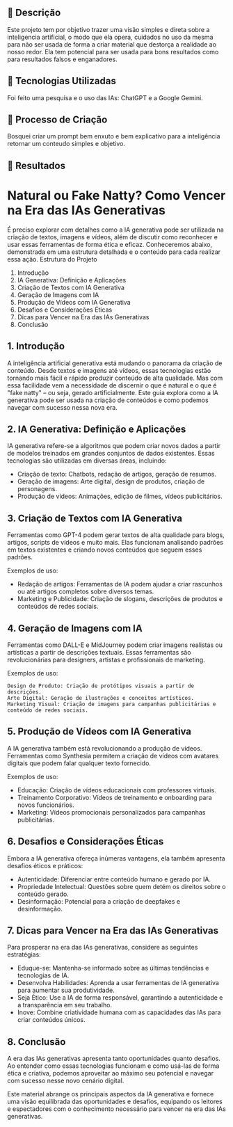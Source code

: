 ## 📒 Descrição
Este projeto tem por objetivo trazer uma visão simples e direta sobre a inteligencia artificial, o modo que ela opera, cuidados no uso da mesma para não ser usada de forma a criar material que destorça a realidade ao nosso redor.
Ela tem potencial para ser usada para bons resultados como para resultados falsos e enganadores.

## 🤖 Tecnologias Utilizadas
Foi feito uma pesquisa e o uso das IAs: ChatGPT e a Google Gemini.

## 🧐 Processo de Criação
Bosquei criar um prompt bem enxuto e bem explicativo para a inteligência retornar um conteudo simples e objetivo.

## 🚀 Resultados




# Natural ou Fake Natty? Como Vencer na Era das IAs Generativas

É preciso explorar com detalhes como a IA generativa pode ser utilizada na criação de textos, imagens e vídeos, além de discutir como reconhecer e usar essas ferramentas de forma ética e eficaz. Conheceremos abaixo, demonstrada em uma estrutura detalhada e o conteúdo para cada realizar essa ação.
Estrutura do Projeto



1. Introdução
2. IA Generativa: Definição e Aplicações
3. Criação de Textos com IA Generativa
4. Geração de Imagens com IA
5. Produção de Vídeos com IA Generativa
6. Desafios e Considerações Éticas
7. Dicas para Vencer na Era das IAs Generativas
8.  Conclusão

## 1. Introdução

A inteligência artificial generativa está mudando o panorama da criação de conteúdo. Desde textos e imagens até vídeos, essas tecnologias estão tornando mais fácil e rápido produzir conteúdo de alta qualidade. Mas com essa facilidade vem a necessidade de discernir o que é natural e o que é "fake natty" – ou seja, gerado artificialmente. Este guia explora como a IA generativa pode ser usada na criação de conteúdos e como podemos navegar com sucesso nessa nova era.


## 2. IA Generativa: Definição e Aplicações

IA generativa refere-se a algoritmos que podem criar novos dados a partir de modelos treinados em grandes conjuntos de dados existentes. Essas tecnologias são utilizadas em diversas áreas, incluindo:

 -   Criação de texto: Chatbots, redação de artigos, geração de resumos.
 -   Geração de imagens: Arte digital, design de produtos, criação de personagens.
 -   Produção de vídeos: Animações, edição de filmes, vídeos publicitários.


## 3. Criação de Textos com IA Generativa

Ferramentas como GPT-4 podem gerar textos de alta qualidade para blogs, artigos, scripts de vídeos e muito mais. Elas funcionam analisando padrões em textos existentes e criando novos conteúdos que seguem esses padrões.

Exemplos de uso:

  -  Redação de artigos: Ferramentas de IA podem ajudar a criar rascunhos ou até artigos completos sobre diversos temas.
  -  Marketing e Publicidade: Criação de slogans, descrições de produtos e conteúdos de redes sociais.


## 4. Geração de Imagens com IA

Ferramentas como DALL-E e MidJourney podem criar imagens realistas ou artísticas a partir de descrições textuais. Essas ferramentas são revolucionárias para designers, artistas e profissionais de marketing.

Exemplos de uso:

    Design de Produto: Criação de protótipos visuais a partir de descrições.
    Arte Digital: Geração de ilustrações e conceitos artísticos.
    Marketing Visual: Criação de imagens para campanhas publicitárias e conteúdo de redes sociais.


## 5. Produção de Vídeos com IA Generativa


A IA generativa também está revolucionando a produção de vídeos. Ferramentas como Synthesia permitem a criação de vídeos com avatares digitais que podem falar qualquer texto fornecido.

Exemplos de uso:

  -  Educação: Criação de vídeos educacionais com professores virtuais.
  -  Treinamento Corporativo: Vídeos de treinamento e onboarding para novos funcionários.
  -  Marketing: Vídeos promocionais personalizados para campanhas publicitárias.


## 6. Desafios e Considerações Éticas

Embora a IA generativa ofereça inúmeras vantagens, ela também apresenta desafios éticos e práticos:

  -  Autenticidade: Diferenciar entre conteúdo humano e gerado por IA.
  -  Propriedade Intelectual: Questões sobre quem detém os direitos sobre o conteúdo gerado.
  -  Desinformação: Potencial para a criação de deepfakes e desinformação.


## 7. Dicas para Vencer na Era das IAs Generativas

Para prosperar na era das IAs generativas, considere as seguintes estratégias:

  -  Eduque-se: Mantenha-se informado sobre as últimas tendências e tecnologias de IA.
  -  Desenvolva Habilidades: Aprenda a usar ferramentas de IA generativa para aumentar sua produtividade.
  -  Seja Ético: Use a IA de forma responsável, garantindo a autenticidade e a transparência em seu trabalho.
  -  Inove: Combine criatividade humana com as capacidades das IAs para criar conteúdos únicos.


## 8. Conclusão

A era das IAs generativas apresenta tanto oportunidades quanto desafios. Ao entender como essas tecnologias funcionam e como usá-las de forma ética e criativa, podemos aproveitar ao máximo seu potencial e navegar com sucesso nesse novo cenário digital.


Este material abrange os principais aspectos da IA generativa e fornece uma visão equilibrada das oportunidades e desafios, equipando os leitores e espectadores com o conhecimento necessário para vencer na era das IAs generativas.








